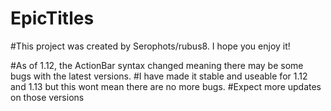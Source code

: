 # EpicTitles

#This project was created by Serophots/rubus8. I hope you enjoy it!

#As of 1.12, the ActionBar syntax changed meaning there may be some bugs with the latest versions. 
#I have made it stable and useable for 1.12 and 1.13 but this wont mean there are no more bugs.
#Expect more updates on those versions
